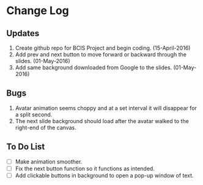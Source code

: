 # Change Log

## Updates
1. Create github repo for BCIS Project and begin coding. (15-April-2016)
2. Add prev and next button to move forward or backward through the slides. (01-May-2016)
3. Add same background downloaded from Google to the slides. (01-May-2016)

## Bugs
1. Avatar animation seems choppy and at a set interval it will disappear for a split second.
2. The next slide background should load after the avatar walked to the right-end of the canvas.

## To Do List
- [ ] Make animation smoother.
- [ ] Fix the next button function so it functions as intended.
- [ ] Add clickable buttons in background to open a pop-up window of text.
